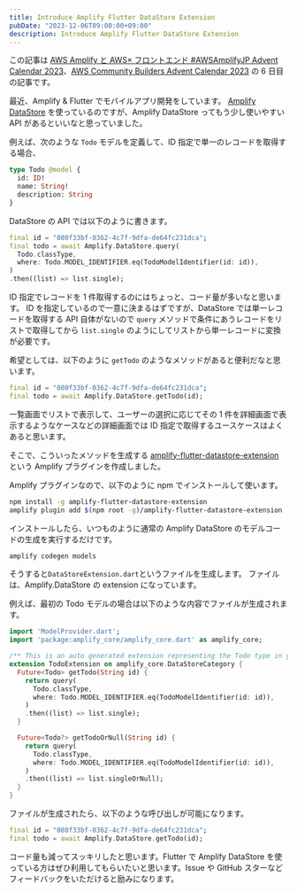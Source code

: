 ```yaml
---
title: Introduce Amplify Flutter DataStore Extension
pubDate: "2023-12-06T09:00:00+09:00"
description: Introduce Amplify Flutter DataStore Extension
---
```


この記事は [AWS Amplify と AWS× フロントエンド #AWSAmplifyJP Advent Calendar 2023](https://qiita.com/advent-calendar/2023/amplify)、[AWS Community Builders Advent Calendar 2023](https://qiita.com/advent-calendar/2023/aws-community-builders) の 6 日目の記事です。

最近、Amplify & Flutter でモバイルアプリ開発をしています。
[Amplify DataStore](https://docs.amplify.aws/flutter/build-a-backend/more-features/datastore/) を使っているのですが、Amplify DataStore ってもう少し使いやすい API があるといいなと思っていました。

例えば、次のような `Todo` モデルを定義して、ID 指定で単一のレコードを取得する場合、

```graphql
type Todo @model {
  id: ID!
  name: String!
  description: String
}
```

DataStore の API では以下のように書きます。

```dart
final id = "080f33bf-0362-4c7f-9dfa-de64fc231dca";
final todo = await Amplify.DataStore.query(
  Todo.classType,
  where: Todo.MODEL_IDENTIFIER.eq(TodoModelIdentifier(id: id)),
)
.then((list) => list.single);
```

ID 指定でレコードを 1 件取得するのにはちょっと、コード量が多いなと思います。
ID を指定しているので一意に決まるはずですが、DataStore では単一レコードを取得する API 自体がないので `query` メソッドで条件にあうレコードをリストで取得してから `list.single` のようにしてリストから単一レコードに変換が必要です。

希望としては、以下のように `getTodo` のようなメソッドがあると便利だなと思います。

```dart
final id = "080f33bf-0362-4c7f-9dfa-de64fc231dca";
final todo = await Amplify.DataStore.getTodo(id);
```

一覧画面でリストで表示して、ユーザーの選択に応じてその 1 件を詳細画面で表示するようなケースなどの詳細画面では ID 指定で取得するユースケースはよくあると思います。

そこで、こういったメソッドを生成する [amplify-flutter-datastore-extension](https://github.com/fossamagna/amplify-flutter-datastore-extension) という Amplify プラグインを作成しました。

Amplify プラグインなので、以下のように npm でインストールして使います。

```sh
npm install -g amplify-flutter-datastore-extension
amplify plugin add $(npm root -g)/amplify-flutter-datastore-extension
```

インストールしたら、いつものように通常の Amplify DataStore のモデルコードの生成を実行するだけです。

```sh
amplify codegen models
```

そうすると`DataStoreExtension.dart`というファイルを生成します。
ファイルは、Amplify.DataStore の extension になっています。

例えば、最初の Todo モデルの場合は以下のような内容でファイルが生成されます。

```dart
import 'ModelProvider.dart';
import 'package:amplify_core/amplify_core.dart' as amplify_core;

/** This is an auto generated extension representing the Todo type in your schema. */
extension TodoExtension on amplify_core.DataStoreCategory {
  Future<Todo> getTodo(String id) {
    return query(
      Todo.classType,
      where: Todo.MODEL_IDENTIFIER.eq(TodoModelIdentifier(id: id)),
    )
    .then((list) => list.single);
  }

  Future<Todo?> getTodoOrNull(String id) {
    return query(
      Todo.classType,
      where: Todo.MODEL_IDENTIFIER.eq(TodoModelIdentifier(id: id)),
    )
    .then((list) => list.singleOrNull);
  }
}
```

ファイルが生成されたら、以下のような呼び出しが可能になります。

```dart
final id = "080f33bf-0362-4c7f-9dfa-de64fc231dca";
final todo = await Amplify.DataStore.getTodo(id);
```

コード量も減ってスッキリしたと思います。Flutter で Amplify DataStore を使っている方はぜひ利用してもらいたいと思います。Issue や GitHub スターなどフィードバックをいただけると励みになります。
